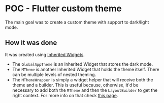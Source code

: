 # POC - Flutter custom theme

The main goal was to create a custom theme with support to dark/light mode.

## How it was done

It was created using [Inherited Widgets](https://api.flutter.dev/flutter/widgets/InheritedWidget-class.html).  
- The `GlobalAppTheme` is an Inherited Widget that stores the dark mode.
- The `MTheme` is another Inherited Widget that holds the theme itself. There can be multiple levels of nested theming.
- The `MThemeWrapper` is simply a widget helper that will receive both the theme and a builder. This is useful because, otherwise, it'd be necessary to add both the `MTheme` and then the `LayoutBuilder` to get the right context. For more info on that check [this page](https://api.flutter.dev/flutter/widgets/BuildContext-class.html).


